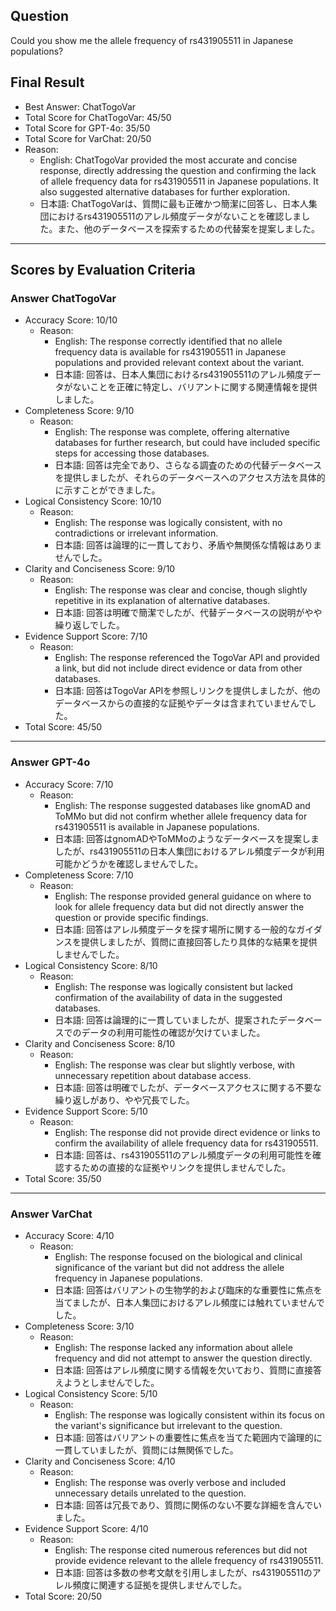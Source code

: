 ## Question

Could you show me the allele frequency of rs431905511 in Japanese populations?

## Final Result

- Best Answer: ChatTogoVar
- Total Score for ChatTogoVar: 45/50
- Total Score for GPT-4o: 35/50
- Total Score for VarChat: 20/50
- Reason:
  - English: ChatTogoVar provided the most accurate and concise response, directly addressing the question and confirming the lack of allele frequency data for rs431905511 in Japanese populations. It also suggested alternative databases for further exploration.
  - 日本語: ChatTogoVarは、質問に最も正確かつ簡潔に回答し、日本人集団におけるrs431905511のアレル頻度データがないことを確認しました。また、他のデータベースを探索するための代替案を提案しました。

---

## Scores by Evaluation Criteria

### Answer ChatTogoVar
- Accuracy Score: 10/10
  - Reason: 
    - English: The response correctly identified that no allele frequency data is available for rs431905511 in Japanese populations and provided relevant context about the variant.
    - 日本語: 回答は、日本人集団におけるrs431905511のアレル頻度データがないことを正確に特定し、バリアントに関する関連情報を提供しました。
- Completeness Score: 9/10
  - Reason: 
    - English: The response was complete, offering alternative databases for further research, but could have included specific steps for accessing those databases.
    - 日本語: 回答は完全であり、さらなる調査のための代替データベースを提供しましたが、それらのデータベースへのアクセス方法を具体的に示すことができました。
- Logical Consistency Score: 10/10
  - Reason: 
    - English: The response was logically consistent, with no contradictions or irrelevant information.
    - 日本語: 回答は論理的に一貫しており、矛盾や無関係な情報はありませんでした。
- Clarity and Conciseness Score: 9/10
  - Reason: 
    - English: The response was clear and concise, though slightly repetitive in its explanation of alternative databases.
    - 日本語: 回答は明確で簡潔でしたが、代替データベースの説明がやや繰り返しでした。
- Evidence Support Score: 7/10
  - Reason: 
    - English: The response referenced the TogoVar API and provided a link, but did not include direct evidence or data from other databases.
    - 日本語: 回答はTogoVar APIを参照しリンクを提供しましたが、他のデータベースからの直接的な証拠やデータは含まれていませんでした。
- Total Score: 45/50

---

### Answer GPT-4o
- Accuracy Score: 7/10
  - Reason: 
    - English: The response suggested databases like gnomAD and ToMMo but did not confirm whether allele frequency data for rs431905511 is available in Japanese populations.
    - 日本語: 回答はgnomADやToMMoのようなデータベースを提案しましたが、rs431905511の日本人集団におけるアレル頻度データが利用可能かどうかを確認しませんでした。
- Completeness Score: 7/10
  - Reason: 
    - English: The response provided general guidance on where to look for allele frequency data but did not directly answer the question or provide specific findings.
    - 日本語: 回答はアレル頻度データを探す場所に関する一般的なガイダンスを提供しましたが、質問に直接回答したり具体的な結果を提供しませんでした。
- Logical Consistency Score: 8/10
  - Reason: 
    - English: The response was logically consistent but lacked confirmation of the availability of data in the suggested databases.
    - 日本語: 回答は論理的に一貫していましたが、提案されたデータベースでのデータの利用可能性の確認が欠けていました。
- Clarity and Conciseness Score: 8/10
  - Reason: 
    - English: The response was clear but slightly verbose, with unnecessary repetition about database access.
    - 日本語: 回答は明確でしたが、データベースアクセスに関する不要な繰り返しがあり、やや冗長でした。
- Evidence Support Score: 5/10
  - Reason: 
    - English: The response did not provide direct evidence or links to confirm the availability of allele frequency data for rs431905511.
    - 日本語: 回答は、rs431905511のアレル頻度データの利用可能性を確認するための直接的な証拠やリンクを提供しませんでした。
- Total Score: 35/50

---

### Answer VarChat
- Accuracy Score: 4/10
  - Reason: 
    - English: The response focused on the biological and clinical significance of the variant but did not address the allele frequency in Japanese populations.
    - 日本語: 回答はバリアントの生物学的および臨床的な重要性に焦点を当てましたが、日本人集団におけるアレル頻度には触れていませんでした。
- Completeness Score: 3/10
  - Reason: 
    - English: The response lacked any information about allele frequency and did not attempt to answer the question directly.
    - 日本語: 回答はアレル頻度に関する情報を欠いており、質問に直接答えようとしませんでした。
- Logical Consistency Score: 5/10
  - Reason: 
    - English: The response was logically consistent within its focus on the variant's significance but irrelevant to the question.
    - 日本語: 回答はバリアントの重要性に焦点を当てた範囲内で論理的に一貫していましたが、質問には無関係でした。
- Clarity and Conciseness Score: 4/10
  - Reason: 
    - English: The response was overly verbose and included unnecessary details unrelated to the question.
    - 日本語: 回答は冗長であり、質問に関係のない不要な詳細を含んでいました。
- Evidence Support Score: 4/10
  - Reason: 
    - English: The response cited numerous references but did not provide evidence relevant to the allele frequency of rs431905511.
    - 日本語: 回答は多数の参考文献を引用しましたが、rs431905511のアレル頻度に関連する証拠を提供しませんでした。
- Total Score: 20/50